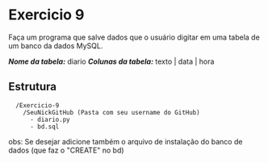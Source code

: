 # Exercicio 9
Faça um programa que salve dados que o usuário digitar em uma tabela de um banco da dados MySQL.

***Nome da tabela:*** diario
***Colunas da tabela:*** texto | data | hora 


## Estrutura 

```
  /Exercicio-9
    /SeuNickGitHub (Pasta com seu username do GitHub)
      - diario.py
      - bd.sql

```

obs: Se desejar adicione também o arquivo de instalação do banco de dados (que faz o "CREATE" no bd)